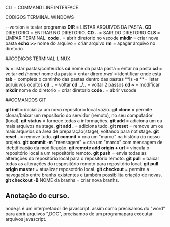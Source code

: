 CLI = COMMAND LINE INTERFACE.

CODIGOS TERMINAL WINDOWS

--version = testar programas 
**DIR** = LISTAR ARQUIVOS DA PASTA.
**CD** DIRETORIO = ENTRAR NO DIRETORIO.
**CD ..** = SAIR DO DIRETORIO
**CLS** = LIMPAR TERMINAL.
**code** . = abrir diretorio no vscode
**mkdir** = criar nova pasta
**echo >>** nome do arquivo = criar arquivo
**rm** = apagar arquivo no diretorio

##CODIGOS TERMINAL LINUX

**ls** = listar pastas/conteudos
**cd** nome da pasta pasta = entar na pasta
**cd** = voltar
**cd** /home/ nome da pasta = entar direro 
*pwd* = identificar onde está
**tab** = completa o caminho das pastas dentro das pastas
**ls -a **= listar aqruiuvos ocultos
**cd ..** = voltar
**cd ../..** = voltar 2 passos 
**cd ~** = modificar
**mkdir** nome do diretorio = criar diretorio
**code .** = abrir vscode
 
##COMANDOS GIT

**git init** = inicializa um novo repositorio local vazio.
**git clone** = permite clonar/baixar um repositorio do servidor (remoto), no seu computador (local).
**git status** = fornece todas a informações.
**git add** = adiciona um ou mais arquivos na stage.
**git add .** = adiciona tudo.
**git reset** = remove um ou mais arquvios da área de preparação(stage), voltando para not stage.
**git reset .** = remove tudo.
**git commit** = cria um "marco" na história do nosso projeto.
**git commit -m** "mensagem" = cria um "marco" com mensagem de idebtificação da modificação.
**git remote add origin + url** = vincula o repositório local a um repositório remoto.
**git push** = envia todas as alterações do repositório local para o repositório remoto.
**git pull** = baixar todas as alterações do respositório remoto para repositório local.
**git pull origin master** = atualizar reposotório local.
**git checkout** = permite a navegação entre branhs existentes e também possibilita criação de novas.
**git checkout -B** NOME da branhs = criar nova branhs.

## Anotação do curso.

node.js é um interpretador de javascript.
assim como precisamos do "word" para abrir arquivos ",DOC", precisamos de um programapara executar arquivos javascript.




